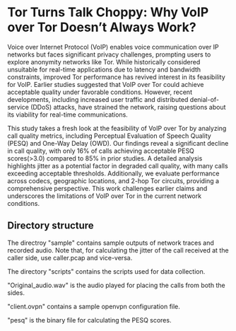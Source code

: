 # Tor Turns Talk Choppy: Why VoIP over Tor Doesn’t Always Work?
Voice over Internet Protocol (VoIP) enables voice communication over IP networks but faces significant privacy challenges, prompting users to explore anonymity networks like Tor. While historically considered unsuitable for real-time applications due to latency and bandwidth constraints, improved Tor performance has revived interest in its feasibility for VoIP. Earlier studies suggested that VoIP over Tor could achieve acceptable quality under favorable conditions. However, recent developments, including increased user traffic and distributed denial-of-service (DDoS) attacks, have strained the network, raising questions about its viability for real-time communications.

This study takes a fresh look at the feasibility of VoIP over Tor by analyzing call quality metrics, including Perceptual Evaluation of Speech Quality (PESQ) and One-Way Delay (OWD). Our findings reveal a significant decline in call quality, with only 16\% of calls achieving acceptable PESQ scores(>3.0) compared to 85% in prior studies. A detailed analysis highlights jitter as a potential factor in degraded call quality, with many calls exceeding acceptable thresholds. Additionally, we evaluate performance across codecs, geographic locations, and 2-hop Tor circuits, providing a comprehensive perspective. This work challenges earlier claims and underscores the limitations of VoIP over Tor in the current network conditions.

## Directory structure

The directroy "sample" contains sample outputs of network traces and recorded audio. Note that, for calculating the jitter of the call received at the caller side, use caller.pcap and vice-versa.

The directory "scripts" contains the scripts used for data collection.

"Original_audio.wav" is the audio played for placing the calls from both the sides.

"client.ovpn" contains a sample openvpn configuration file.

"pesq" is the binary file for calculating the PESQ scores.
